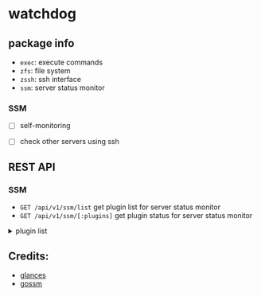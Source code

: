 # watchdog

## package info
- `exec`: execute commands
- `zfs`: file system
- `zssh`: ssh interface
- `ssm`: server status monitor

### SSM

- [ ] self-monitoring
- [ ] check other servers using ssh



## REST API

### SSM

- `GET /api/v1/ssm/list` get plugin list for server status monitor
- `GET /api/v1/ssm/[:plugins]` get plugin status for server status monitor

<details>
    <summary>plugin list</summary>

- [ ] Ping
- [ ] Uptime
- [ ] CPU
- [ ] Memory
- [ ] Load
- [ ] Process list
- [ ] Network interface
- [ ] Disk I/O
- [ ] IRQ / Raid
- [ ] Sensors
- [ ] Filesystem(and folders)
- [ ] Monitor
- [ ] Alert
</details>

## Credits:
- [glances](https://github.com/nicolargo/glances)
- [gossm](https://github.com/ssimunic/gossm)